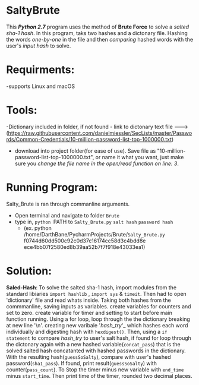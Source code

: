 # SaltyBrute

This _**Python 2.7**_ program uses the method of **Brute Force** to solve a _salted sha-1 hash_. In this program, taks two hashes and a dictonary file. Hashing the words _one-by-one_ in the file and then _comparing_ hashed words with the user's _input hash_ to solve.  

# Requirments:
  -supports Linux and macOS

# Tools: 
-Dictionary included in folder, if not found - link to dictonary text file --->  (https://raw.githubusercontent.com/danielmiessler/SecLists/master/Passwords/Common-Credentials/10-million-password-list-top-1000000.txt) 
* download into project folder(for ease of use). Save file as "10-million-password-list-top-1000000.txt", or name it what you want, just make sure you _change the file name in the open/read function on line: 3_. 

# Running Program:
Salty_Brute is ran through commanline arguments.
* Open terminal and navigate to folder `Brute`
* type in, `python `PATH to `Salty_Brute.py` `salt hash` `password hash`
  * (ex. python /home/DarthBane/PycharmProjects/Brute/`Salty_Brute.py` f0744d60dd500c92c0d37c16174cc58d3c4bdd8e      ece4bb07f2580ed8b39aa52b7f7f918e43033ea1)
 

# Solution:
**Saled-Hash**: To solve the salted sha-1 hash, import modules from the standard libiaries `import hashlib` , `import sys` & `timeit`. Then had to open 'dictionary' file and read whats inside. Taking both hashes from the commmanline, saving inputs as variables. create variables for counters and set to zero. create variable for timer and setting to start before main function running.  Using a for loop, loop through the the dictionary breaking at new line '\n'. creating new varibale '_hash_try_'_ which hashes each word individually and digesting hash with `hexdigest()`. Then, using a `if statement` to compare _hash_try_ to user's salt hash, if found for loop through the dictonary again with a new hashed variable(`concat_pass`) that is the solved salted hash concatanted with hashed passwords in the dictionary. With the resulting hash(`guessSoSalty`), compare with user's hashed password(`sha1_pass`). If found, print result(`guessSoSalty`) with counter(`pass_count`). To Stop the timer minus new variable with `end_time` minus `start_time`. Then print time of the timer, rounded two decimal places.   
